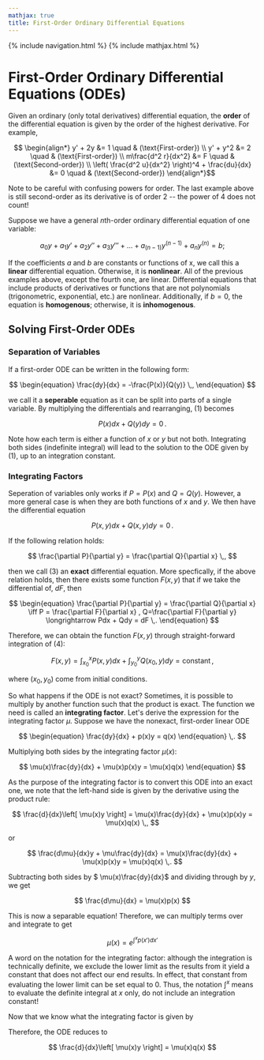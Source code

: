 ```yaml
---
mathjax: true
title: First-Order Ordinary Differential Equations
---
```

{% include navigation.html %}
{% include mathjax.html %}

# First-Order Ordinary Differential Equations (ODEs)

Given an ordinary (only total derivatives) differential equation, the **order** of the differential equation is given by the order of the highest derivative. For example,

$$ \begin{align*} y' + 2y &= 1 \quad & (\text{First-order}) \\
y' + y^2 &= 2 \quad & (\text{First-order}) \\
m\frac{d^2 r}{dx^2} &= F \quad & (\text{Second-order}) \\
\left( \frac{d^2 u}{dx^2} \right)^4 + \frac{du}{dx} &= 0 \quad & (\text{Second-order}) \end{align*}$$

Note to be careful with confusing powers for order. The last example above is still second-order as its derivative is of order 2 -- the power of 4 does not count! 

Suppose we have a general $n$th-order ordinary differential equation of one variable:

$$ a_0 y + a_1 y' + a_2 y'' + a_3 y''' + \dots + a_{(n-1)}y^{(n-1)} + a_{n}y^{(n)} = b; $$

If the coefficients $a$ and $b$ are constants or functions of x, we call this a **linear** differential equation. Otherwise, it is **nonlinear**. All of the previous examples above, except the fourth one, are linear. Differential equations that include products of derivatives or functions that are not polynomials (trigonometric, exponential, etc.) are nonlinear. Additionally, if $b=0$, the equation is **homogenous**; otherwise, it is **inhomogenous**.

## Solving First-Order ODEs

### Separation of Variables

If a first-order ODE can be written in the following form:

$$ \begin{equation} \frac{dy}{dx} = -\frac{P(x)}{Q(y)} \,, \end{equation}  $$

we call it a **seperable** equation as it can be split into parts of a single variable. By multiplying the differentials and rearranging, (1) becomes

$$ \begin{equation} P(x)dx + Q(y)dy = 0 \,. \end{equation} $$

Note how each term is either a function of $x$ or $y$ but not both. Integrating both sides (indefinite integral) will lead to the solution to the ODE given by (1), up to an integration constant.

### Integrating Factors

Seperation of variables only works if $P=P(x)$ and $Q=Q(y)$. However, a more general case is when they are both functions of $x$ and $y$. We then have the differential equation

$$ \begin{equation} P(x,y)dx + Q(x,y)dy = 0 \,. \end{equation} $$

If the following relation holds:

$$ \frac{\partial P}{\partial y} = \frac{\partial Q}{\partial x} \,, $$

then we call (3) an **exact** differential equation. More specfically, if the above relation holds, then there exists some function $F(x,y)$ that if we take the differential of, $dF$, then

$$ \begin{equation} \frac{\partial P}{\partial y} = \frac{\partial Q}{\partial x} \iff P = \frac{\partial F}{\partial x} , Q=\frac{\partial F}{\partial y} \longrightarrow Pdx + Qdy = dF \,.  \end{equation} $$

Therefore, we can obtain the function $F(x,y)$ through straight-forward integration of (4):

$$ \begin{equation} F(x,y) = \int_{x_0}^{x} P(x,y)dx + \int_{y_0}^{y} Q(x_0 ,y)dy = \text{constant} \,, \end{equation} $$

where $(x_0 , y_0)$ come from initial conditions.

So what happens if the ODE is not exact? Sometimes, it is possible to multiply by another function such that the product is exact. The function we need is called an **integrating factor**. Let's derive the expression for the integrating factor $\mu$. Suppose we have the nonexact, first-order linear ODE

$$ \begin{equation} \frac{dy}{dx} + p(x)y = q(x) \end{equation} \,. $$

Multiplying both sides by the integrating factor $\mu(x)$:

$$ \mu(x)\frac{dy}{dx} + \mu(x)p(x)y = \mu(x)q(x) \end{equation} $$

As the purpose of the integrating factor is to convert this ODE into an exact one, we note that the left-hand side is given by the derivative using the product rule:

$$ \frac{d}{dx}\left[ \mu(x)y \right] = \mu(x)\frac{dy}{dx} + \mu(x)p(x)y = \mu(x)q(x) \,, $$

or 

$$ \frac{d\mu}{dx}y + \mu\frac{dy}{dx} = \mu(x)\frac{dy}{dx} + \mu(x)p(x)y = \mu(x)q(x) \,. $$

Subtracting both sides by $ \mu(x)\frac{dy}{dx}$ and dividing through by $y$, we get

$$ \frac{d\mu}{dx} = \mu(x)p(x) $$

This is now a separable equation! Therefore, we can multiply terms over and integrate to get

$$ \begin{equation} \mu(x) =  e^{\int^{x}p(x')dx' } \end{equation} $$

A word on the notation for the integrating factor: although the integration is technically definite, we exclude the lower limit as the results from it yield a constant that does not affect our end results. In effect, that constant from evaluating the lower limit can be set equal to 0. Thus, the notation $\int^{x}$ means to evaluate the definite integral at $x$ only, do not include an integration constant!

Now that we know what the integrating factor is given by 

Therefore, the ODE reduces to

$$ \frac{d}{dx}\left[ \mu(x)y \right] = \mu(x)q(x) $$

